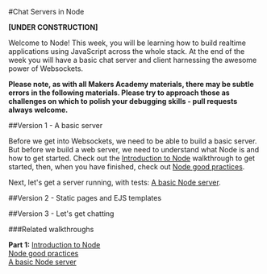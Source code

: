#Chat Servers in Node

**[UNDER CONSTRUCTION]**

Welcome to Node! This week, you will be learning how to build realtime applications using JavaScript across the whole stack. At the end of the week you will have a basic chat server and client harnessing the awesome power of Websockets.

**Please note, as with all Makers Academy materials, there may be subtle errors in the following materials. Please try to approach those as challenges on which to polish your debugging skills - pull requests always welcome.**

##Version 1 - A basic server

Before we get into Websockets, we need to be able to build a basic server. But before we build a web server, we need to understand what Node is and how to get started.
Check out the [Introduction to Node](https://github.com/makersacademy/Walkthroughs/blob/master/intro_to_node.md) walkthrough to get started, then, when you have finished, check out [Node good practices](https://github.com/makersacademy/Walkthroughs/blob/master/node_good_practices.md). 

Next, let's get a server running, with tests: [A basic Node server](https://github.com/makersacademy/Walkthroughs/blob/master/basic_node_server.md).

##Version 2 - Static pages and EJS templates

##Version 3 - Let's get chatting

###Related walkthroughs

**Part 1:** 
[Introduction to Node](https://github.com/makersacademy/Walkthroughs/blob/master/intro_to_node.md)  
[Node good practices](https://github.com/makersacademy/Walkthroughs/blob/master/node_good_practices.md)  
[A basic Node server](https://github.com/makersacademy/Walkthroughs/blob/master/basic_node_server.md)
